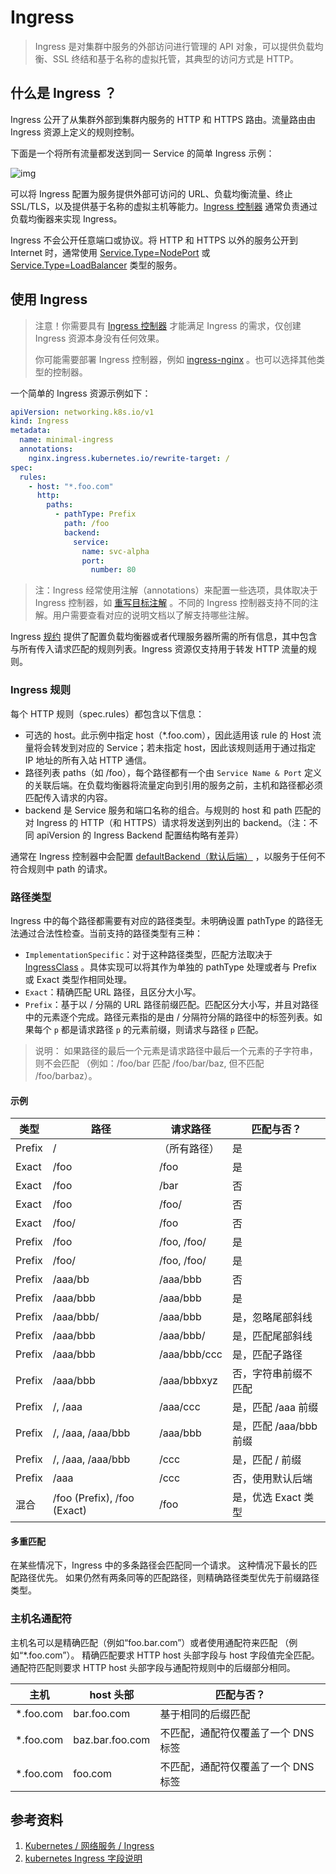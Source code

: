 # Ingress

> Ingress 是对集群中服务的外部访问进行管理的 API 对象，可以提供负载均衡、SSL 终结和基于名称的虚拟托管，其典型的访问方式是 HTTP。

## 什么是 Ingress ？

Ingress 公开了从集群外部到集群内服务的 HTTP 和 HTTPS 路由。流量路由由 Ingress 资源上定义的规则控制。

下面是一个将所有流量都发送到同一 Service 的简单 Ingress 示例：

![img](https://i.stack.imgur.com/qF2u2.png)

可以将 Ingress 配置为服务提供外部可访问的 URL、负载均衡流量、终止 SSL/TLS，以及提供基于名称的虚拟主机等能力。[Ingress 控制器](https://kubernetes.io/zh/docs/concepts/services-networking/ingress-controllers/) 通常负责通过负载均衡器来实现 Ingress。

Ingress 不会公开任意端口或协议。将 HTTP 和 HTTPS 以外的服务公开到 Internet 时，通常使用 [Service.Type=NodePort](https://kubernetes.io/zh/docs/concepts/services-networking/service/#type-nodeport) 或 [Service.Type=LoadBalancer](https://kubernetes.io/zh/docs/concepts/services-networking/service/#loadbalancer) 类型的服务。

## 使用 Ingress

> 注意！你需要具有 [Ingress 控制器](https://kubernetes.io/zh/docs/concepts/services-networking/ingress-controllers/) 才能满足 Ingress 的需求，仅创建 Ingress 资源本身没有任何效果。
>
> 你可能需要部署 Ingress 控制器，例如 [ingress-nginx](https://kubernetes.github.io/ingress-nginx/deploy/) 。也可以选择其他类型的控制器。

一个简单的 Ingress 资源示例如下：

```yaml
apiVersion: networking.k8s.io/v1
kind: Ingress
metadata:
  name: minimal-ingress
  annotations:
    nginx.ingress.kubernetes.io/rewrite-target: /
spec:
  rules:
    - host: "*.foo.com"
      http:
        paths:
          - pathType: Prefix
            path: /foo
            backend:
              service:
                name: svc-alpha
                port:
                  number: 80
```

> 注：Ingress 经常使用注解（annotations）来配置一些选项，具体取决于 Ingress 控制器，如 [重写目标注解](https://github.com/kubernetes/ingress-nginx/blob/main/docs/examples/rewrite/README.md) 。不同的 Ingress 控制器支持不同的注解。用户需要查看对应的说明文档以了解支持哪些注解。

Ingress [规约](https://github.com/kubernetes/community/blob/master/contributors/devel/sig-architecture/api-conventions.md#spec-and-status) 提供了配置负载均衡器或者代理服务器所需的所有信息，其中包含与所有传入请求匹配的规则列表。Ingress 资源仅支持用于转发 HTTP 流量的规则。

### Ingress 规则

每个 HTTP 规则（spec.rules）都包含以下信息：

- 可选的 host。此示例中指定 host（\*.foo.com），因此适用该 rule 的 Host 流量将会转发到对应的 Service；若未指定 host，因此该规则适用于通过指定 IP 地址的所有入站 HTTP 通信。
- 路径列表 paths（如 /foo），每个路径都有一个由 `Service Name & Port` 定义的关联后端。在负载均衡器将流量定向到引用的服务之前，主机和路径都必须匹配传入请求的内容。
- backend 是 Service 服务和端口名称的组合。与规则的 host 和 path 匹配的对 Ingress 的 HTTP（和 HTTPS）请求将发送到列出的 backend。（注：不同 apiVersion 的 Ingress Backend 配置结构略有差异）

通常在 Ingress 控制器中会配置 [defaultBackend（默认后端）](https://kubernetes.io/zh/docs/concepts/services-networking/ingress/#default-backend) ，以服务于任何不符合规则中 path 的请求。

### 路径类型

Ingress 中的每个路径都需要有对应的路径类型。未明确设置 pathType 的路径无法通过合法性检查。当前支持的路径类型有三种：

- `ImplementationSpecific`：对于这种路径类型，匹配方法取决于 [IngressClass](https://kubernetes.io/zh/docs/concepts/services-networking/ingress/#ingress-class) 。具体实现可以将其作为单独的 pathType 处理或者与 Prefix 或 Exact 类型作相同处理。
- `Exact`：精确匹配 URL 路径，且区分大小写。
- `Prefix`：基于以 / 分隔的 URL 路径前缀匹配。匹配区分大小写，并且对路径中的元素逐个完成。路径元素指的是由 / 分隔符分隔的路径中的标签列表。如果每个 `p` 都是请求路径 `p` 的元素前缀，则请求与路径 `p` 匹配。

> 说明： 如果路径的最后一个元素是请求路径中最后一个元素的子字符串，则不会匹配 （例如：/foo/bar 匹配 /foo/bar/baz, 但不匹配 /foo/barbaz）。

#### 示例

| 类型   | 路径                        | 请求路径     | 匹配与否？             |
| ------ | --------------------------- | ------------ | ---------------------- |
| Prefix | /                           | （所有路径） | 是                     |
| Exact  | /foo                        | /foo         | 是                     |
| Exact  | /foo                        | /bar         | 否                     |
| Exact  | /foo                        | /foo/        | 否                     |
| Exact  | /foo/                       | /foo         | 否                     |
| Prefix | /foo                        | /foo, /foo/  | 是                     |
| Prefix | /foo/                       | /foo, /foo/  | 是                     |
| Prefix | /aaa/bb                     | /aaa/bbb     | 否                     |
| Prefix | /aaa/bbb                    | /aaa/bbb     | 是                     |
| Prefix | /aaa/bbb/                   | /aaa/bbb     | 是，忽略尾部斜线       |
| Prefix | /aaa/bbb                    | /aaa/bbb/    | 是，匹配尾部斜线       |
| Prefix | /aaa/bbb                    | /aaa/bbb/ccc | 是，匹配子路径         |
| Prefix | /aaa/bbb                    | /aaa/bbbxyz  | 否，字符串前缀不匹配   |
| Prefix | /, /aaa                     | /aaa/ccc     | 是，匹配 /aaa 前缀     |
| Prefix | /, /aaa, /aaa/bbb           | /aaa/bbb     | 是，匹配 /aaa/bbb 前缀 |
| Prefix | /, /aaa, /aaa/bbb           | /ccc         | 是，匹配 / 前缀        |
| Prefix | /aaa                        | /ccc         | 否，使用默认后端       |
| 混合   | /foo (Prefix), /foo (Exact) | /foo         | 是，优选 Exact 类型    |

#### 多重匹配

在某些情况下，Ingress 中的多条路径会匹配同一个请求。 这种情况下最长的匹配路径优先。 如果仍然有两条同等的匹配路径，则精确路径类型优先于前缀路径类型。

### 主机名通配符

主机名可以是精确匹配（例如“foo.bar.com”）或者使用通配符来匹配 （例如“\*.foo.com”）。 精确匹配要求 HTTP host 头部字段与 host 字段值完全匹配。 通配符匹配则要求 HTTP host 头部字段与通配符规则中的后缀部分相同。

| 主机       | host 头部       | 匹配与否？                          |
| ---------- | --------------- | ----------------------------------- |
| \*.foo.com | bar.foo.com     | 基于相同的后缀匹配                  |
| \*.foo.com | baz.bar.foo.com | 不匹配，通配符仅覆盖了一个 DNS 标签 |
| \*.foo.com | foo.com         | 不匹配，通配符仅覆盖了一个 DNS 标签 |

## 参考资料

1. [Kubernetes / 网络服务 / Ingress](https://kubernetes.io/zh/docs/concepts/services-networking/ingress/)
2. [kubernetes Ingress 字段说明](https://kubernetes.io/docs/reference/generated/kubernetes-api/v1.21/#ingress-v1-networking-k8s-io)
